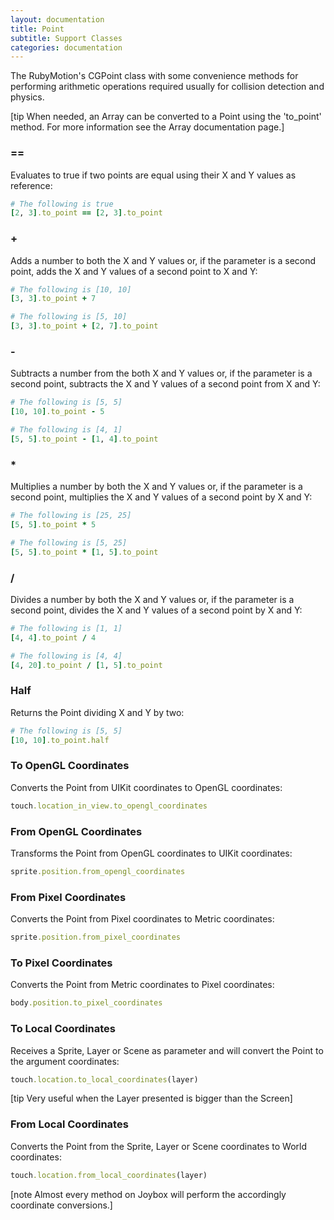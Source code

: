 ```yaml
---
layout: documentation
title: Point
subtitle: Support Classes
categories: documentation
---
```


The RubyMotion's CGPoint class with some convenience methods for performing arithmetic operations required usually for collision detection and physics.

[tip When needed, an Array can be converted to a Point using the 'to_point' method. For more information see the Array documentation page.]

### ==
Evaluates to true if two points are equal using their X and Y values as reference:

```ruby
# The following is true
[2, 3].to_point == [2, 3].to_point
```

### +
Adds a number to both the X and Y values or, if the parameter is a second point, adds the X and Y values of a second point to X and Y:

```ruby
# The following is [10, 10]
[3, 3].to_point + 7

# The following is [5, 10]
[3, 3].to_point + [2, 7].to_point
``` 

### -
Subtracts a number from the both X and Y values or, if the parameter is a second point, subtracts the X and Y values of a second point from X and Y:

```ruby
# The following is [5, 5]
[10, 10].to_point - 5

# The following is [4, 1]
[5, 5].to_point - [1, 4].to_point
``` 

### *
Multiplies a number by both the X and Y values or, if the parameter is a second point, multiplies the X and Y values of a second point by X and Y:

```ruby
# The following is [25, 25]
[5, 5].to_point * 5

# The following is [5, 25]
[5, 5].to_point * [1, 5].to_point
```

### /
Divides a number by both the X and Y values or, if the parameter is a second point, divides the X and Y values of a second point by X and Y:

```ruby
# The following is [1, 1]
[4, 4].to_point / 4

# The following is [4, 4]
[4, 20].to_point / [1, 5].to_point
``` 

### Half
Returns the Point dividing X and Y by two:

```ruby
# The following is [5, 5]
[10, 10].to_point.half
```

### To OpenGL Coordinates
Converts the Point from UIKit coordinates to OpenGL coordinates:

```ruby
touch.location_in_view.to_opengl_coordinates
```

### From OpenGL Coordinates
Transforms the Point from OpenGL coordinates to UIKit coordinates:

```ruby
sprite.position.from_opengl_coordinates
```

### From Pixel Coordinates
Converts the Point from Pixel coordinates to Metric coordinates:

```ruby
sprite.position.from_pixel_coordinates
```

### To Pixel Coordinates
Converts the Point from Metric coordinates to Pixel coordinates:

```ruby
body.position.to_pixel_coordinates
```

### To Local Coordinates
Receives a Sprite, Layer or Scene as parameter and will convert the Point to the argument coordinates:

```ruby
touch.location.to_local_coordinates(layer)
```

[tip Very useful when the Layer presented is bigger than the Screen]

### From Local Coordinates
Converts the Point from the Sprite, Layer or Scene coordinates to World coordinates:

```ruby
touch.location.from_local_coordinates(layer)
``` 

[note Almost every method on Joybox will perform the accordingly coordinate conversions.]
